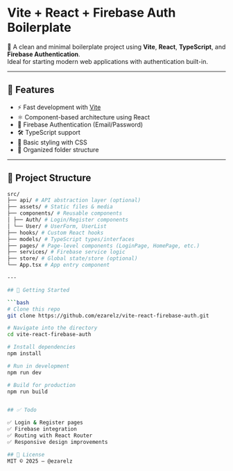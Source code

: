 # Vite + React + Firebase Auth Boilerplate

🚀 A clean and minimal boilerplate project using **Vite**, **React**, **TypeScript**, and **Firebase Authentication**.  
Ideal for starting modern web applications with authentication built-in.

---

## 🔧 Features

- ⚡ Fast development with [Vite](https://vitejs.dev)
- ⚛️ Component-based architecture using React
- 🔐 Firebase Authentication (Email/Password)
- 🛠️ TypeScript support
- 🎨 Basic styling with CSS
- 📁 Organized folder structure

---

## 📂 Project Structure
```bash
src/
├── api/ # API abstraction layer (optional)
├── assets/ # Static files & media
├── components/ # Reusable components
│ ├── Auth/ # Login/Register components
│ └── User/ # UserForm, UserList
├── hooks/ # Custom React hooks
├── models/ # TypeScript types/interfaces
├── pages/ # Page-level components (LoginPage, HomePage, etc.)
├── services/ # Firebase service logic
├── store/ # Global state/store (optional)
└── App.tsx # App entry component

---

## 🚀 Getting Started

```bash
# Clone this repo
git clone https://github.com/ezarelz/vite-react-firebase-auth.git

# Navigate into the directory
cd vite-react-firebase-auth

# Install dependencies
npm install

# Run in development
npm run dev

# Build for production
npm run build


## ✅ Todo

✅ Login & Register pages
✅ Firebase integration
✅ Routing with React Router
✅ Responsive design improvements

## 📝 License
MIT © 2025 — @ezarelz
